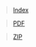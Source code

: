 > [Index](https://cdn.cs50.net/2020/fall/lectures/9/src9/)

> [PDF](https://cdn.cs50.net/2020/fall/lectures/9/src9.pdf) 

> [ZIP](https://cdn.cs50.net/2020/fall/lectures/9/src9.zip)

